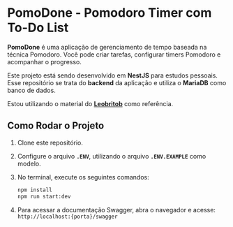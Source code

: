 # PomoDone - Pomodoro Timer com To-Do List

**PomoDone** é uma aplicação de gerenciamento de tempo baseada na técnica Pomodoro. Você pode criar tarefas, configurar timers Pomodoro e acompanhar o progresso.

Este projeto está sendo desenvolvido em **NestJS** para estudos pessoais. Esse repositório se trata do **backend** da aplicação e utiliza o **MariaDB** como banco de dados.

Estou utilizando o material do **[Leobritob](https://www.youtube.com/@leobritob)** como referência.

## Como Rodar o Projeto

1. Clone este repositório.
2. Configure o arquivo **`.ENV`**, utilizando o arquivo **`.ENV.EXAMPLE`** como modelo.
3. No terminal, execute os seguintes comandos:

   ```bash
   npm install
   npm run start:dev
   ```

4. Para acessar a documentação Swagger, abra o navegador e acesse: `http://localhost:{porta}/swagger`
